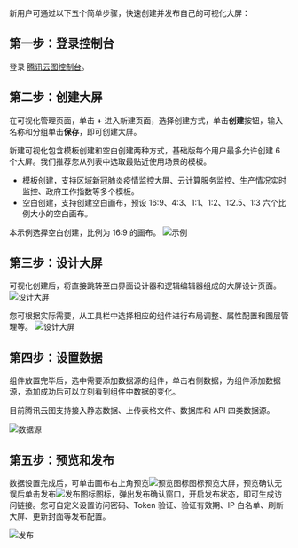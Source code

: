 

新用户可通过以下五个简单步骤，快速创建并发布自己的可视化大屏：

## 第一步：登录控制台

登录 [腾讯云图控制台](https://console.cloud.tencent.com/tcv)。

## 第二步：创建大屏

在可视化管理页面，单击 **+** 进入新建页面，选择创建方式，单击**创建**按钮，输入名称和分组单击**保存**，即可创建大屏。

新建可视化包含模板创建和空白创建两种方式，基础版每个用户最多允许创建 6 个大屏。我们推荐您从列表中选取最贴近使用场景的模板。

- 模板创建，支持区域新冠肺炎疫情监控大屏、云计算服务监控、生产情况实时监控、政府工作指数等多个模板。
- 空白创建，支持创建空白画布，预设 16:9、4:3、1:1、1:2、1:2.5、1:3 六个比例大小的空白画布。

本示例选择空白创建，比例为 16:9 的画布。
![示例](https://main.qcloudimg.com/raw/7b0fa7777bafb3fa435aae40fad3ba0f.png)

## 第三步：设计大屏

可视化创建后，将直接跳转至由界面设计器和逻辑编辑器组成的大屏设计页面。
![设计大屏](https://qcloudimg.tencent-cloud.cn/raw/ad00c3796c18367362f5d8fc648dfdaa.png)

您可根据实际需要，从工具栏中选择相应的组件进行布局调整、属性配置和图层管理等。
![设计大屏](https://qcloudimg.tencent-cloud.cn/raw/4fb137bda03c502339c782cc32d8ef60.png)

## 第四步：设置数据

组件放置完毕后，选中需要添加数据源的组件，单击右侧数据，为组件添加数据源，添加成功后可以立刻看到组件中数据的变化。

目前腾讯云图支持接入静态数据、上传表格文件、数据库和 API 四类数据源。

![数据源](https://qcloudimg.tencent-cloud.cn/raw/bb994f7d2731c251f6e3de50f6c453f3.png)

## 第五步：预览和发布

数据设置完成后，可单击画布右上角预览![预览图标](https://main.qcloudimg.com/raw/499a5511525d9022be702efc4c0549fd.png)图标预览大屏，预览确认无误后单击发布![发布图标](https://main.qcloudimg.com/raw/2b71701d514daab71614681a31e933bc.png)图标，弹出发布确认窗口，开启发布状态，即可生成访问链接。您可自定义设置访问密码、Token 验证、验证有效期、IP 白名单、刷新大屏、更新封面等发布配置。

![发布](https://qcloudimg.tencent-cloud.cn/raw/e117b5338730db0907750507ca82fff2.png)
